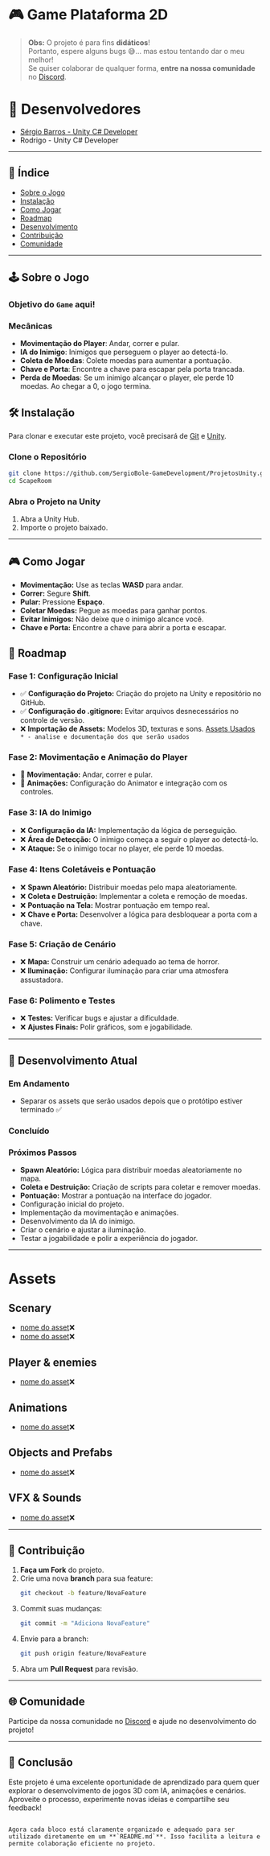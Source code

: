 
# 🎮 Game Plataforma 2D 

> **Obs:** O projeto é para fins **didáticos**!  
> Portanto, espere alguns bugs 😅... mas estou tentando dar o meu melhor!  
> Se quiser colaborar de qualquer forma, **entre na nossa comunidade** no [Discord](https://discord.gg/8pu9RgGBwn). 

# 🙎 Desenvolvedores
- [Sérgio Barros - Unity C# Developer](https://github.com/Sergiobole/Sergio-Bole)
- Rodrigo - Unity C# Developer

----

## 📑 Índice  
- [Sobre o Jogo](#sobre-o-jogo)  
- [Instalação](#instalação)  
- [Como Jogar](#como-jogar)  
- [Roadmap](#roadmap)  
- [Desenvolvimento](#desenvolvimento)  
- [Contribuição](#contribuição)  
- [Comunidade](https://discord.gg/8pu9RgGBwn)  

---

## 🕹️ Sobre o Jogo  
### Objetivo do ``Game`` aqui!

### Mecânicas  
- **Movimentação do Player**: Andar, correr e pular.  
- **IA do Inimigo**: Inimigos que perseguem o player ao detectá-lo.  
- **Coleta de Moedas**: Colete moedas para aumentar a pontuação.  
- **Chave e Porta**: Encontre a chave para escapar pela porta trancada.  
- **Perda de Moedas**: Se um inimigo alcançar o player, ele perde 10 moedas. Ao chegar a 0, o jogo termina.  



## 🛠️ Instalação  
Para clonar e executar este projeto, você precisará de [Git](https://git-scm.com) e [Unity](https://unity.com).  

### Clone o Repositório  
```bash
git clone https://github.com/SergioBole-GameDevelopment/ProjetosUnity.git
cd ScapeRoom
``` 

### Abra o Projeto na Unity  
1. Abra a Unity Hub.  
2. Importe o projeto baixado.  


----------

## 🎮 Como Jogar  
- **Movimentação:** Use as teclas **WASD** para andar.  
- **Correr:** Segure **Shift**.  
- **Pular:** Pressione **Espaço**.  
- **Coletar Moedas:** Pegue as moedas para ganhar pontos.  
- **Evitar Inimigos:** Não deixe que o inimigo alcance você.  
- **Chave e Porta:** Encontre a chave para abrir a porta e escapar.  



## 🚧 Roadmap  

### Fase 1: Configuração Inicial  
- ✅ **Configuração do Projeto:** Criação do projeto na Unity e repositório no GitHub.  
- ✅ **Configuração do .gitignore:** Evitar arquivos desnecessários no controle de versão.  
- ❌ **Importação de Assets:** Modelos 3D, texturas e sons. [Assets Usados](#Assets)` * - analise e documentação dos que serão usados` 

### Fase 2: Movimentação e Animação do Player  
- 🚧 **Movimentação:** Andar, correr e pular.  
- 🚧 **Animações:** Configuração do Animator e integração com os controles.  

### Fase 3: IA do Inimigo  
- ❌ **Configuração da IA:** Implementação da lógica de perseguição.  
- ❌ **Área de Detecção:** O inimigo começa a seguir o player ao detectá-lo.  
- ❌ **Ataque:** Se o inimigo tocar no player, ele perde 10 moedas.  

### Fase 4: Itens Coletáveis e Pontuação  
- ❌ **Spawn Aleatório:** Distribuir moedas pelo mapa aleatoriamente.  
- ❌ **Coleta e Destruição:** Implementar a coleta e remoção de moedas.  
- ❌ **Pontuação na Tela:** Mostrar pontuação em tempo real.  
- ❌ **Chave e Porta:** Desenvolver a lógica para desbloquear a porta com a chave.  

### Fase 5: Criação de Cenário  
- ❌ **Mapa:** Construir um cenário adequado ao tema de horror.  
- ❌ **Iluminação:** Configurar iluminação para criar uma atmosfera assustadora.  

### Fase 6: Polimento e Testes  
- ❌ **Testes:** Verificar bugs e ajustar a dificuldade.  
- ❌ **Ajustes Finais:** Polir gráficos, som e jogabilidade.  

---

## 🔨 Desenvolvimento Atual  

### Em Andamento  
 - Separar os assets que serão usados depois que o protótipo estiver terminado ✅

### Concluído  


### Próximos Passos  
- **Spawn Aleatório:** Lógica para distribuir moedas aleatoriamente no mapa.  
- **Coleta e Destruição:** Criação de scripts para coletar e remover moedas.  
- **Pontuação:** Mostrar a pontuação na interface do jogador.  
- Configuração inicial do projeto.  
- Implementação da movimentação e animações.  
- Desenvolvimento da IA do inimigo.  
- Criar o cenário e ajustar a iluminação.  
- Testar a jogabilidade e polir a experiência do jogador.  

---
# Assets 
## Scenary
- [nome do asset](link)❌
- [nome do asset](link)❌

## Player & enemies
- [nome do asset](link)❌


## Animations
- [nome do asset](link)❌

## Objects and Prefabs
- [nome do asset](link)❌

## VFX & Sounds
- [nome do asset](link)❌



---
## 🤝 Contribuição  
1. **Faça um Fork** do projeto.  
2. Crie uma nova **branch** para sua feature:  
   ```bash
   git checkout -b feature/NovaFeature
   ```  
3. Commit suas mudanças:  
   ```bash
   git commit -m "Adiciona NovaFeature"
   ```  
4. Envie para a branch:  
   ```bash
   git push origin feature/NovaFeature
   ```  
5. Abra um **Pull Request** para revisão.  

---

## 🌐 Comunidade  
Participe da nossa comunidade no [Discord](https://discord.gg/8pu9RgGBwn) e ajude no desenvolvimento do projeto!  

---



## 🏁 Conclusão  
Este projeto é uma excelente oportunidade de aprendizado para quem quer explorar o desenvolvimento de jogos 3D com IA, animações e cenários. Aproveite o processo, experimente novas ideias e compartilhe seu feedback!

``` 

Agora cada bloco está claramente organizado e adequado para ser utilizado diretamente em um **`README.md`**. Isso facilita a leitura e permite colaboração eficiente no projeto.
